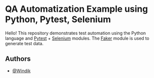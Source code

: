 
# QA Automatization Example using Python, Pytest, Selenium

Hello! This repository demonstrates test automation using the Python language and [Pytest](https://docs.pytest.org/) + [Selenium](https://selenium-python.readthedocs.io/) modules.
The [Faker](https://faker.readthedocs.io/en/master/) module is used to generate test data.



## Authors

- [@Windik](https://github.com/Windik/)

